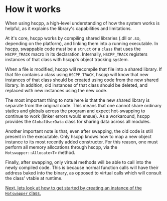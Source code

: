 # How it works

When using hscpp, a high-level understanding of how the system works is helpful, as it explains the library's capabilities and limitations.

At it's core, hscpp works by compiling shared libraries (.dll or .so, depending on the platform), and linking them into a running executable. In hscpp, swappable code must be a `struct` or a `class` that uses the `HSCPP_TRACK` macro in its declaration. Internally, `HSCPP_TRACK` registers instances of that class with hscpp's object tracking system.

When a file is modified, hscpp will recompile that file into a shared library. If that file contains a class using `HSCPP_TRACK`, hscpp will know that new instances of that class should be created using code from the new shared library. In addition, old instances of that class should be deleted, and replaced with new instances using the new code.

The most important thing to note here is that the new shared library is separate from the original code. This means that one cannot share ordinary statics and globals across the program and expect hot-swapping to continue to work (linker errors would ensue). As a workaround, hscpp provides the `GlobalUserData` class for sharing data across all modules.

Another important note is that, even after swapping, the old code is still present in the executable. Only hscpp knows how to map a new object instance to its most recently added constructor. For this reason, one must perform all memory allocations through hscpp, via the `Hotswapper::Allocate<T>` method.

Finally, after swapping, only virtual methods will be able to call into the newly compiled code. This is because normal function calls will have their address baked into the binary, as opposed to virtual calls which will consult the class' vtable at runtime.

[Next, lets look at how to get started by creating an instance of the `Hotswapper` class.](./2_hotswapper-basics.md)